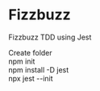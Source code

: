 # Fizzbuzz
Fizzbuzz TDD using Jest

Create folder  
npm init  
npm install -D jest  
npx jest --init  
